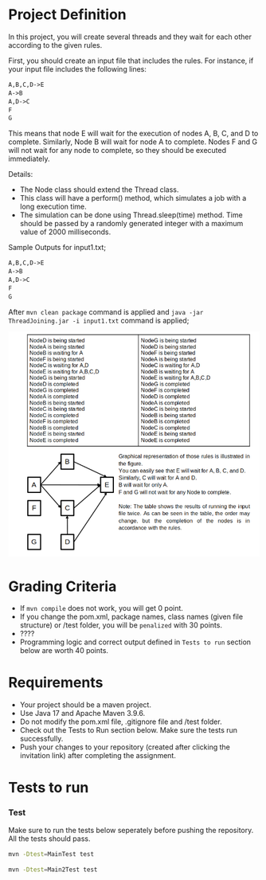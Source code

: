 # Project Definition
In this project, you will create several threads and they wait for each other according to the given rules.

First, you should create an input file that includes the rules. For instance, if your input file includes the following lines:

```input1.txt
A,B,C,D->E
A->B
A,D->C
F
G
```
This means that node E will wait for the execution of nodes A, B, C, and D to complete. Similarly, Node B will wait for node A to complete. Nodes F and G will not wait for any node to complete, so they should be executed immediately. 

Details:
* The Node class should extend the Thread class.
* This class will have a perform() method, which simulates a job with a long execution time.
* The simulation can be done using Thread.sleep(time) method. Time should be passed by a randomly generated integer with a maximum value of 2000 milliseconds.

Sample Outputs for input1.txt;

```input1.txt
A,B,C,D->E
A->B
A,D->C
F
G
```

After `mvn clean package` command is applied and `java -jar ThreadJoining.jar -i input1.txt` command is applied;

![Thread Joining](thread_joining.png)


# Grading Criteria
* If `mvn compile` does not work, you will get 0 point.
* If you change the pom.xml, package names, class names (given file structure) or /test folder, you will be `penalized`  with 30 points.
* ???? 
* Programming logic and correct output defined in `Tests to run` section below are worth 40 points.

# Requirements
* Your project should be a maven project.
* Use Java 17 and Apache Maven 3.9.6.
* Do not modify the pom.xml file, .gitignore file and /test folder.
* Check out the Tests to Run section below. Make sure the tests run successfully.
* Push your changes to your repository (created after clicking the invitation link) after completing the assignment.

# Tests to run

### Test 

Make sure to run the tests below seperately before pushing the repository. All the tests should pass.
```bash
mvn -Dtest=MainTest test
```

```bash
mvn -Dtest=Main2Test test
```


